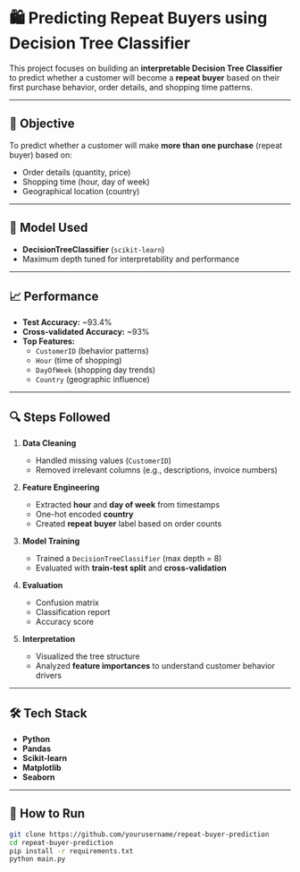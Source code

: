# 🛍️ Predicting Repeat Buyers using Decision Tree Classifier

This project focuses on building an **interpretable Decision Tree Classifier** to predict whether a customer will become a **repeat buyer** based on their first purchase behavior, order details, and shopping time patterns.

---

## 📌 Objective
To predict whether a customer will make **more than one purchase** (repeat buyer) based on:
- Order details (quantity, price)
- Shopping time (hour, day of week)
- Geographical location (country)

---

## 🧪 Model Used
- **DecisionTreeClassifier** (`scikit-learn`)
- Maximum depth tuned for interpretability and performance

---

## 📈 Performance
- **Test Accuracy:** ~93.4%  
- **Cross-validated Accuracy:** ~93%  
- **Top Features:**  
  - `CustomerID` (behavior patterns)
  - `Hour` (time of shopping)
  - `DayOfWeek` (shopping day trends)
  - `Country` (geographic influence)

---

## 🔍 Steps Followed

1. **Data Cleaning**
   - Handled missing values (`CustomerID`)
   - Removed irrelevant columns (e.g., descriptions, invoice numbers)

2. **Feature Engineering**
   - Extracted **hour** and **day of week** from timestamps
   - One-hot encoded **country**
   - Created **repeat buyer** label based on order counts

3. **Model Training**
   - Trained a `DecisionTreeClassifier` (max depth = 8)
   - Evaluated with **train-test split** and **cross-validation**

4. **Evaluation**
   - Confusion matrix
   - Classification report
   - Accuracy score

5. **Interpretation**
   - Visualized the tree structure
   - Analyzed **feature importances** to understand customer behavior drivers

---


## 🛠️ Tech Stack
- **Python**
- **Pandas**
- **Scikit-learn**
- **Matplotlib**
- **Seaborn**

---

## 🚀 How to Run
```bash
git clone https://github.com/yourusername/repeat-buyer-prediction
cd repeat-buyer-prediction
pip install -r requirements.txt
python main.py
